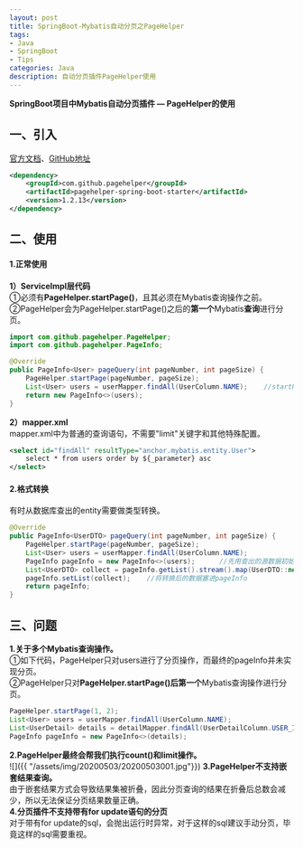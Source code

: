 ```yaml
---
layout: post
title: SpringBoot-Mybatis自动分页之PageHelper
tags:
- Java 
- SpringBoot 
- Tips
categories: Java
description: 自动分页插件PageHelper使用
---  
```

**SpringBoot项目中Mybatis自动分页插件 — PageHelper的使用**

<!-- more -->
## 一、引入
[官方文档](https://pagehelper.github.io/docs/)、[GitHub地址](https://github.com/pagehelper/Mybatis-PageHelper)
```xml
<dependency>
    <groupId>com.github.pagehelper</groupId>
    <artifactId>pagehelper-spring-boot-starter</artifactId>
    <version>1.2.13</version>
</dependency>
```
## 二、使用
#### 1.正常使用
**1）ServiceImpl层代码**  
①必须有**PageHelper.startPage()**，且其必须在Mybatis查询操作之前。  
②PageHelper会为PageHelper.startPage()之后的**第一个**Mybatis**查询**进行分页。  
```java
import com.github.pagehelper.PageHelper;
import com.github.pagehelper.PageInfo;

@Override
public PageInfo<User> pageQuery(int pageNumber, int pageSize) {
    PageHelper.startPage(pageNumber, pageSize);
    List<User> users = userMapper.findAll(UserColumn.NAME);    //startPage()后第一个数据库查询操作
    return new PageInfo<>(users);
}
```
**2）mapper.xml**  
mapper.xml中为普通的查询语句，不需要"limit"关键字和其他特殊配置。
```xml
<select id="findAll" resultType="anchor.mybatis.entity.User">
    select * from users order by ${_parameter} asc
</select>
```
#### 2.格式转换
有时从数据库查出的entity需要做类型转换。
```java
@Override
public PageInfo<UserDTO> pageQuery(int pageNumber, int pageSize) {
    PageHelper.startPage(pageNumber, pageSize);
    List<User> users = userMapper.findAll(UserColumn.NAME);
    PageInfo pageInfo = new PageInfo<>(users);      //先用查出的源数据初始化pageInfo，注意不要指定PageInfo<T>中泛型T
    List<UserDTO> collect = pageInfo.getList().stream().map(UserDTO::new).collect(Collectors.toList());    //数据格式转换
    pageInfo.setList(collect);    //将转换后的数据塞进pageInfo
    return pageInfo;
}
```
## 三、问题
**1.关于多个Mybatis查询操作。**  
①如下代码，PageHelper只对users进行了分页操作，而最终的pageInfo并未实现分页。  
②PageHelper只对**PageHelper.startPage()后第一个**Mybatis查询操作进行分页。  
```java
PageHelper.startPage(1, 2);
List<User> users = userMapper.findAll(UserColumn.NAME);
List<UserDetail> details = detailMapper.findAll(UserDetailColumn.USER_ID);
PageInfo pageInfo = new PageInfo<>(details);
```
**2.PageHelper最终会帮我们执行count()和limit操作。**  
![]({{ "/assets/img/20200503/20200503001.jpg"}})
**3.PageHelper不支持嵌套结果查询。**  
由于嵌套结果方式会导致结果集被折叠，因此分页查询的结果在折叠后总数会减少，所以无法保证分页结果数量正确。  
**4.分页插件不支持带有for update语句的分页**  
对于带有for update的sql，会抛出运行时异常，对于这样的sql建议手动分页，毕竟这样的sql需要重视。
